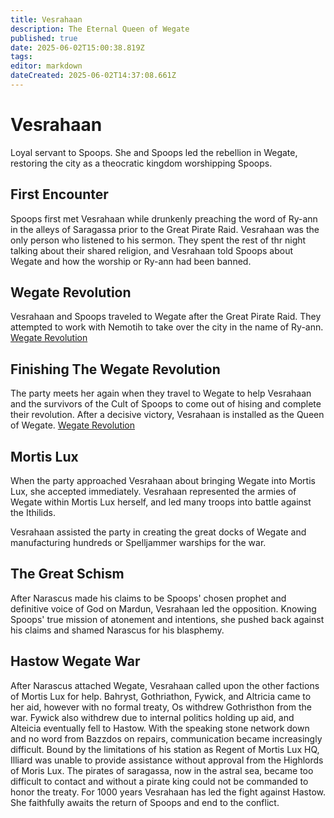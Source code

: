 ```yaml
---
title: Vesrahaan
description: The Eternal Queen of Wegate
published: true
date: 2025-06-02T15:00:38.819Z
tags: 
editor: markdown
dateCreated: 2025-06-02T14:37:08.661Z
---
```


# Vesrahaan
Loyal servant to Spoops. She and Spoops led the rebellion in Wegate, restoring the city as a theocratic kingdom worshipping Spoops.

## First Encounter
Spoops first met Vesrahaan while drunkenly preaching the word of Ry-ann in the alleys of Saragassa prior to the Great Pirate Raid. Vesrahaan was the only person who listened to his sermon. They spent the rest of thr night talking about their shared religion, and Vesrahaan told Spoops about Wegate and how the worship or Ry-ann had been banned.


## Wegate Revolution
Vesrahaan and Spoops traveled to Wegate after the Great Pirate Raid. They attempted to work with Nemotih to take over the city in the name of Ry-ann. [Wegate Revolution](/Events/wegate-revolution)




## Finishing The Wegate Revolution
The party meets her again when they travel to Wegate to help Vesrahaan and the survivors of the Cult of Spoops to come out of hising and complete their revolution. After a decisive victory, Vesrahaan is installed as the Queen of Wegate.
[Wegate Revolution](/Events/finishing-the-wegate-revolution)


## Mortis Lux
When the party approached Vesrahaan about bringing Wegate into Mortis Lux, she accepted immediately. Vesrahaan represented the armies of Wegate within Mortis Lux herself, and led many troops into battle against the Ithilids. 

Vesrahaan assisted the party in creating the great docks of Wegate and manufacturing hundreds or Spelljammer warships for the war.


## The Great Schism
After Narascus made his claims to be Spoops' chosen prophet and definitive voice of God on Mardun, Vesrahaan led the opposition. Knowing Spoops' true mission of atonement and intentions, she pushed back against his claims and shamed Narascus for his blasphemy.


## Hastow Wegate War
After Narascus attached Wegate, Vesrahaan called upon the other factions of Mortis Lux for help. Bahryst, Gothriathon, Fywick, and Altricia came to her aid, however with no formal treaty, Os withdrew Gothristhon from the war. Fywick also withdrew due to internal politics holding up aid, and Alteicia eventually fell to Hastow. With the speaking stone network down and no word from Bazzdos on repairs, communication became increasingly difficult. Bound by the limitations of his station as Regent of Mortis Lux HQ, Illiard was unable to provide assistance without approval from the Highlords of Moris Lux. The pirates of saragassa, now in the astral sea, became too difficult to contact and without a pirate king could not be commanded to honor the treaty. For 1000 years Vesrahaan has led the fight against Hastow. She faithfully awaits the return of Spoops and end to the conflict.


